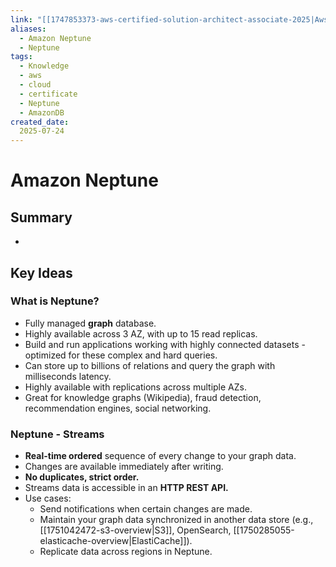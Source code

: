 ```yaml
---
link: "[[1747853373-aws-certified-solution-architect-associate-2025|Aws Certified Solution Architect Associate 2025]]"
aliases: 
  - Amazon Neptune
  - Neptune
tags:
  - Knowledge
  - aws
  - cloud
  - certificate
  - Neptune
  - AmazonDB
created_date:
  2025-07-24
---
```

# Amazon Neptune
## Summary
- 

## Key Ideas
### What is Neptune?
- Fully managed **graph** database.
- Highly available across 3 AZ, with up to 15 read replicas.
- Build and run applications working with highly connected datasets - optimized for these complex and hard queries.
- Can store up to billions of relations and query the graph with milliseconds latency.
- Highly available with replications across multiple AZs.
- Great for knowledge graphs (Wikipedia), fraud detection, recommendation engines, social networking.

### Neptune - Streams
- **Real-time ordered** sequence of every change to your graph data.
- Changes are available immediately after writing.
- **No duplicates, strict order.**
- Streams data is accessible in an **HTTP REST API.**
- Use cases:
  - Send notifications when certain changes are made.
  - Maintain your graph data synchronized in another data store (e.g., [[1751042472-s3-overview|S3]], OpenSearch, [[1750285055-elasticache-overview|ElastiCache]]).
  - Replicate data across regions in Neptune.



